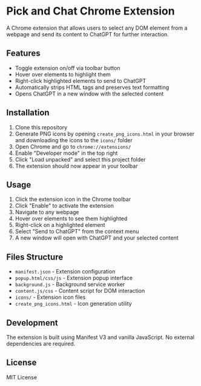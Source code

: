 # Pick and Chat Chrome Extension

A Chrome extension that allows users to select any DOM element from a webpage and send its content to ChatGPT for further interaction.

## Features

- Toggle extension on/off via toolbar button
- Hover over elements to highlight them
- Right-click highlighted elements to send to ChatGPT
- Automatically strips HTML tags and preserves text formatting
- Opens ChatGPT in a new window with the selected content

## Installation

1. Clone this repository
2. Generate PNG icons by opening `create_png_icons.html` in your browser and downloading the icons to the `icons/` folder
3. Open Chrome and go to `chrome://extensions/`
4. Enable "Developer mode" in the top right
5. Click "Load unpacked" and select this project folder
6. The extension should now appear in your toolbar

## Usage

1. Click the extension icon in the Chrome toolbar
2. Click "Enable" to activate the extension
3. Navigate to any webpage
4. Hover over elements to see them highlighted
5. Right-click on a highlighted element
6. Select "Send to ChatGPT" from the context menu
7. A new window will open with ChatGPT and your selected content

## Files Structure

- `manifest.json` - Extension configuration
- `popup.html/css/js` - Extension popup interface
- `background.js` - Background service worker
- `content.js/css` - Content script for DOM interaction
- `icons/` - Extension icon files
- `create_png_icons.html` - Icon generation utility

## Development

The extension is built using Manifest V3 and vanilla JavaScript. No external dependencies are required.

## License

MIT License
